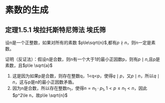 # 素数的生成



## 定理1.5.1 埃拉托斯特尼筛法 埃氏筛

设n是一个正整数，如果对所有的素数 $p\le\sqrt{n}$,都有$p\nmid n$，则n一定是素数。

证明（反证法）：假设n是合数，则n有一个大于1的最小正因数p，则有$p\mid n$,且p是素数，且$p\le \sqrt{a}$

1. 这是因为如果p是合数，则存在整数q，1<q<p，使得$q\mid p$，又$p\mid n$，所以$q\mid n$，这与p是n的最小正因数矛盾。
2. 因为n是合数，所以存在整数$n_1$，使得$n=n_1\cdot p_1,1<p\le n_1<n$，因此$p^2\le n，故p\le \sqrt{n}$



